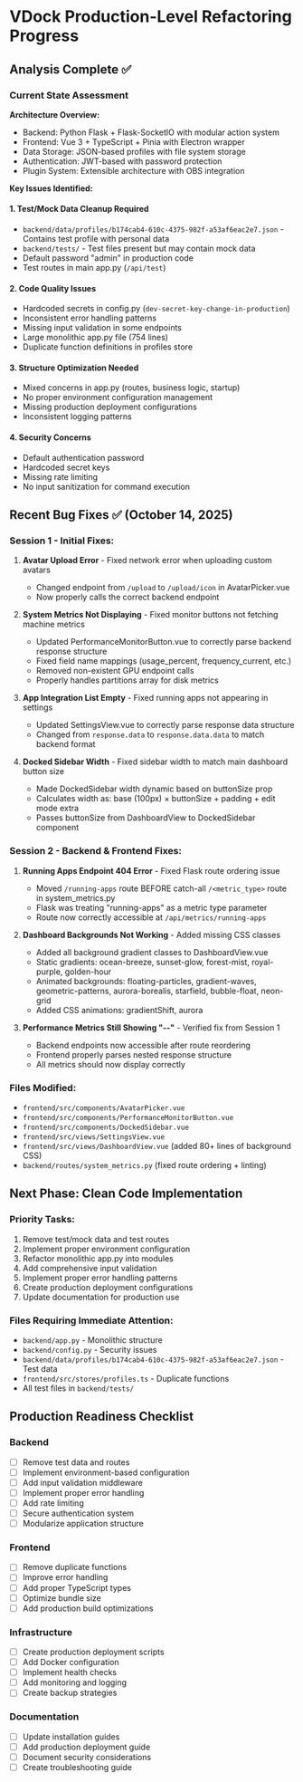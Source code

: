 # VDock Production-Level Refactoring Progress

## Analysis Complete ✅

### Current State Assessment

**Architecture Overview:**
- Backend: Python Flask + Flask-SocketIO with modular action system
- Frontend: Vue 3 + TypeScript + Pinia with Electron wrapper
- Data Storage: JSON-based profiles with file system storage
- Authentication: JWT-based with password protection
- Plugin System: Extensible architecture with OBS integration

**Key Issues Identified:**

#### 1. Test/Mock Data Cleanup Required
- `backend/data/profiles/b174cab4-610c-4375-982f-a53af6eac2e7.json` - Contains test profile with personal data
- `backend/tests/` - Test files present but may contain mock data
- Default password "admin" in production code
- Test routes in main app.py (`/api/test`)

#### 2. Code Quality Issues
- Hardcoded secrets in config.py (`dev-secret-key-change-in-production`)
- Inconsistent error handling patterns
- Missing input validation in some endpoints
- Large monolithic app.py file (754 lines)
- Duplicate function definitions in profiles store

#### 3. Structure Optimization Needed
- Mixed concerns in app.py (routes, business logic, startup)
- No proper environment configuration management
- Missing production deployment configurations
- Inconsistent logging patterns

#### 4. Security Concerns
- Default authentication password
- Hardcoded secret keys
- Missing rate limiting
- No input sanitization for command execution

## Recent Bug Fixes ✅ (October 14, 2025)

### Session 1 - Initial Fixes:
1. **Avatar Upload Error** - Fixed network error when uploading custom avatars
   - Changed endpoint from `/upload` to `/upload/icon` in AvatarPicker.vue
   - Now properly calls the correct backend endpoint

2. **System Metrics Not Displaying** - Fixed monitor buttons not fetching machine metrics
   - Updated PerformanceMonitorButton.vue to correctly parse backend response structure
   - Fixed field name mappings (usage_percent, frequency_current, etc.)
   - Removed non-existent GPU endpoint calls
   - Properly handles partitions array for disk metrics

3. **App Integration List Empty** - Fixed running apps not appearing in settings
   - Updated SettingsView.vue to correctly parse response data structure
   - Changed from `response.data` to `response.data.data` to match backend format

4. **Docked Sidebar Width** - Fixed sidebar width to match main dashboard button size
   - Made DockedSidebar width dynamic based on buttonSize prop
   - Calculates width as: base (100px) × buttonSize + padding + edit mode extra
   - Passes buttonSize from DashboardView to DockedSidebar component

### Session 2 - Backend & Frontend Fixes:
1. **Running Apps Endpoint 404 Error** - Fixed Flask route ordering issue
   - Moved `/running-apps` route BEFORE catch-all `/<metric_type>` route in system_metrics.py
   - Flask was treating "running-apps" as a metric type parameter
   - Route now correctly accessible at `/api/metrics/running-apps`

2. **Dashboard Backgrounds Not Working** - Added missing CSS classes
   - Added all background gradient classes to DashboardView.vue
   - Static gradients: ocean-breeze, sunset-glow, forest-mist, royal-purple, golden-hour
   - Animated backgrounds: floating-particles, gradient-waves, geometric-patterns, aurora-borealis, starfield, bubble-float, neon-grid
   - Added CSS animations: gradientShift, aurora

3. **Performance Metrics Still Showing "--"** - Verified fix from Session 1
   - Backend endpoints now accessible after route reordering
   - Frontend properly parses nested response structure
   - All metrics should now display correctly

### Files Modified:
- `frontend/src/components/AvatarPicker.vue`
- `frontend/src/components/PerformanceMonitorButton.vue`
- `frontend/src/components/DockedSidebar.vue`
- `frontend/src/views/SettingsView.vue`
- `frontend/src/views/DashboardView.vue` (added 80+ lines of background CSS)
- `backend/routes/system_metrics.py` (fixed route ordering + linting)

## Next Phase: Clean Code Implementation

### Priority Tasks:
1. Remove test/mock data and test routes
2. Implement proper environment configuration
3. Refactor monolithic app.py into modules
4. Add comprehensive input validation
5. Implement proper error handling patterns
6. Create production deployment configurations
7. Update documentation for production use

### Files Requiring Immediate Attention:
- `backend/app.py` - Monolithic structure
- `backend/config.py` - Security issues
- `backend/data/profiles/b174cab4-610c-4375-982f-a53af6eac2e7.json` - Test data
- `frontend/src/stores/profiles.ts` - Duplicate functions
- All test files in `backend/tests/`

## Production Readiness Checklist

### Backend
- [ ] Remove test data and routes
- [ ] Implement environment-based configuration
- [ ] Add input validation middleware
- [ ] Implement proper error handling
- [ ] Add rate limiting
- [ ] Secure authentication system
- [ ] Modularize application structure

### Frontend
- [ ] Remove duplicate functions
- [ ] Improve error handling
- [ ] Add proper TypeScript types
- [ ] Optimize bundle size
- [ ] Add production build optimizations

### Infrastructure
- [ ] Create production deployment scripts
- [ ] Add Docker configuration
- [ ] Implement health checks
- [ ] Add monitoring and logging
- [ ] Create backup strategies

### Documentation
- [ ] Update installation guides
- [ ] Add production deployment guide
- [ ] Document security considerations
- [ ] Create troubleshooting guide
